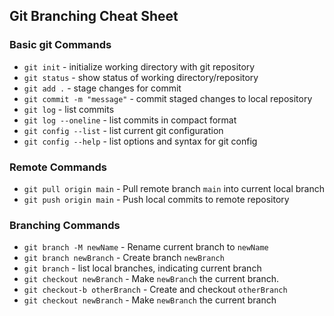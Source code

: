 ## Git Branching Cheat Sheet


### Basic git Commands
* `git init` - initialize working directory with git repository
* `git status` - show status of working directory/repository
* `git add .` - stage changes for commit
* `git commit -m "message"` - commit staged changes to local repository
* `git log` - list commits
* `git log --oneline` - list commits in compact format
* `git config --list` - list current git configuration
* `git config --help` - list options and syntax for git config

### Remote Commands
* `git pull origin main` - Pull remote branch `main` into current local branch
* `git push origin main` - Push local commits to remote repository

### Branching Commands
* `git branch -M newName` - Rename current branch to `newName`
* `git branch newBranch` - Create branch `newBranch`
* `git branch` - list local branches, indicating current branch
* `git checkout newBranch` - Make `newBranch` the current branch.
* `git checkout-b otherBranch` - Create and checkout `otherBranch`
* `git checkout newBranch` - Make `newBranch` the current branch
